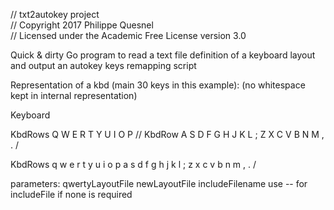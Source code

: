 // txt2autokey project  
// Copyright 2017 Philippe Quesnel  
// Licensed under the Academic Free License version 3.0 


Quick & dirty Go program to read a text file definition of a keyboard layout 
and output an autokey keys remapping script

Representation of a kbd (main 30 keys in this example):
(no whitespace kept in internal representation)

Keyboard

  KbdRows
	Q W E R T Y U I O P		// KbdRow
	A S D F G H J K L ;
	Z X C V B N M , . /

  KbdRows
	q w e r t y u i o p
	a s d f g h j k l ;
	z x c v b n m , . /

parameters: qwertyLayoutFile newLayoutFile includeFilename
  use -- for includeFile if none is required
